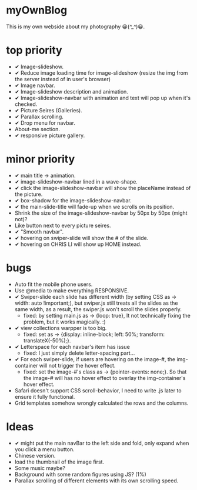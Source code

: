 # myOwnBlog
This is my own webside about my photography 😀(*^_^*)😀.


# top priority
- ✔ Image-slideshow.
- ✔ Reduce image loading time for image-slideshow (resize the img from the server instead of in user's browser)
- ✔ Image navbar.
- ✔ Image-slideshow description and animation.
- ✔ Image-slideshow-navbar with animation and text will pop up when it's checked.
- ✔ Picture Seires (Galleries).
- ✔ Parallax scrolling.
- ✔ Drop menu for navbar.
- About-me section.
- ✔ responsive picture gallery.

# minor priority
- ✔ main title -> animation.
- ✔ image-slideshow-navbar lined in a wave-shape.
- ✔ click the image-slideshow-navbar will show the placeName instead of the picture.
- ✔ box-shadow for the image-slideshow-navbar.
- ✔ the main-slide-title will fade-up when we scrolls on its position.
- Shrink the size of the image-slideshow-navbar by 50px by 50px (might not)?
- Like button next to every picture seires.
- ✔ "Smooth navbar".
- ✔ hovering on swiper-slide will show the # of the slide.
- ✔ hovering on CHRIS LI will show up HOME instead.

# bugs
- Auto fit the mobile phone users.
- Use @media to make everything RESPONSIVE.
- ✔ Swiper-slide each slide has different width (by setting CSS as -> width: auto !important;), but swiper.js still treats all the slides as the same width, as a result, the swiper.js won't scroll the slides properly.
  - fixed: by setting main.js as -> {loop: true}, It not technically fixing the problem, but it works magically. :)
- ✔ view collections warpper is too big.
  - fixed: set as -> {display: inline-block; left: 50%; transform: translateX(-50%);}.
- ✔ Letterspace for each navbar's item has issue
  - fixed: I just simply delete letter-spacing part...
- ✔ For each swiper-slide, if users are hovering on the image-#, the img-container will not trigger the hover effect.
  - fixed: set the image-#'s class as -> {pointer-events: none;}. So that the image-# will has no hover effect to overlay the img-container's hover effect.
- Safari doesn't support CSS scroll-behavior, I need to write .js later to ensure it fully functional.
- Grid templates somehow wrongly calculated the rows and the columns.

# Ideas
- ✔ might put the main navBar to the left side and fold, only expand when you click a menu button.
- Chinese version.
- load the thumbnail of the image first.
- Some music maybe?
- Background with some random figures using JS? (1%)
- Parallax scrolling of different elements with its own scrolling speed.


